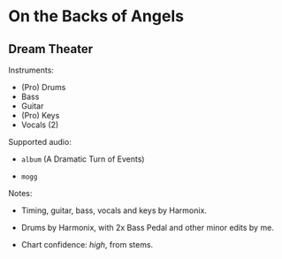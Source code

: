 # On the Backs of Angels

## Dream Theater

Instruments:

  * (Pro) Drums
  * Bass
  * Guitar
  * (Pro) Keys
  * Vocals (2)

Supported audio:

  * `album` (A Dramatic Turn of Events)

  * `mogg`

Notes:

  * Timing, guitar, bass, vocals and keys by Harmonix.

  * Drums by Harmonix, with 2x Bass Pedal and other minor edits by me.

  * Chart confidence: *high*, from stems.

